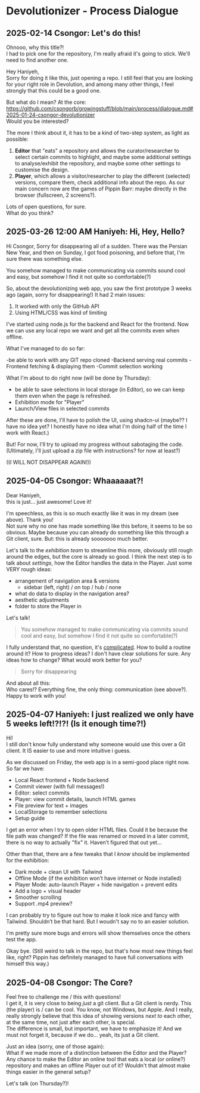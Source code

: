 # Devolutionizer - Process Dialogue

## 2025-02-14 Csongor: Let's do this!

Ohnooo, why this title?!  
I had to pick one for the repository, I'm really afraid it's going to stick. We'll need to find another one.  

Hey Haniyeh,  
Sorry for doing it like this, just opening a repo. I still feel that you are looking for your right role in Devolution, and among many other things, I feel strongly that this could be a good one.  

But what do I mean? At the core:  
https://github.com/csongorb/growingstuff/blob/main/process/dialogue.md#2025-01-24-csongor-devolutionizer  
Would you be interested?

The more I think about it, it has to be a kind of two-step system, as light as possible:

1. **Editor** that "eats" a repository and allows the curator/researcher to select certain commits to highlight, and maybe some additional settings to analyse/exhibit the repository, and maybe some other settings to customise the design.
2. **Player**, which allows a visitor/researcher to play the different (selected) versions, compare them, check additional info about the repo. As our main concern now are the games of Pippin Barr: maybe directly in the browser (fullscreen, 2 screens?).

Lots of open questions, for sure.  
What do you think?

## 2025-03-26 12:00 AM Haniyeh: Hi, Hey, Hello?

Hi Csongor,
Sorry for disappearing all of a sudden. There was the Persian New Year, and then on Sunday, I got food poisoning, and before that, I'm sure there was something else. 

You somehow managed to make communicating via commits sound cool and easy, but somehow I find it not quite so comfortable(?)

So, about the devolutionizing web app, you saw the first prototype 3 weeks ago (again, sorry for disappearing!) It had 2 main issues:
1. It worked with only the GitHub API
2. Using HTML/CSS was kind of limiting

I've started using node.js for the backend and React for the frontend. Now we can use any local repo we want and get all the commits even when offline.

What I've managed to do so far:

-be able to work with any GIT repo cloned
-Backend serving real commits
-Frontend fetching & displaying them
-Commit selection working

What I'm about to do right now (will be done by Thursday):
- be able to save selections in local storage (in Editor), so we can keep them even when the page is refreshed.
- Exhibition mode for "Player"
- Launch/View files in selected commits
  
After these are done, I'll have to polish the UI, using shadcn-ui (maybe?? I have no idea yet? I honestly have no idea what I'm doing half of the time I work with React.)

But! For now, I'll try to upload my progress without sabotaging the code. (Ultimately, I'll just upload a zip file with instructions? for now at least?)

((I WILL NOT DISAPPEAR AGAIN!))

## 2025-04-05 Csongor: Whaaaaaat?!

Dear Haniyeh,  
this is just... just awesome! Love it! 

I'm speechless, as this is so much exactly like it was in my dream (see above). Thank you!  
Not sure why no one has made something like this before, it seems to be so obvious. Maybe because you can already do something like this through a Git client, sure. But: this is already sooooooo much better.

Let's talk to the *exhibition team* to streamline this more, obviously still rough around the edges, but the core is already so good. I think the next step is to talk about *settings*, how the Editor handles the data in the Player. Just some VERY rough ideas:

- arrangement of navigation area & versions 
	- sidebar (left, right) / on top / hub / none
- what do data to display in the navigation area?
- aesthetic adjustments
- folder to store the Player in

Let's talk!

> You somehow managed to make communicating via commits sound cool and easy, but somehow I find it not quite so comfortable(?)

I fully understand that, no question, it's [complicated](https://github.com/csongorb/growingstuff/blob/main/process/dialogue.md). How to build a routine around it? How to progress ideas? I don't have clear solutions for sure. Any ideas how to change? What would work better for you?

> Sorry for disappearing

And about all this:  
Who cares!? Everything fine, the only thing: communication (see above?).  
Happy to work with you!

## 2025-04-07 Haniyeh: I just realized we only have 5 weeks left!?!?! (Is it enough time?!)

Hi!  
I still don't know fully understand why someone would use this over a Git client. It IS easier to use and more intuitive i guess.

As we discussed on Friday, the web app is in a semi-good place right now. So far we have:

- Local React frontend + Node backend  
- Commit viewer (with full messages!)  
- Editor: select commits  
- Player: view commit details, launch HTML games  
- File preview for text + images  
- LocalStorage to remember selections  
- Setup guide  

I get an error when I try to open older HTML files. Could it be because the file path was changed? If the file was renamed or moved in a later commit, there is no way to actually "fix" it. Haven’t figured that out yet...

Other than that, there are a few tweaks that I *know* should be implemented for the exhibition:

- Dark mode + clean UI with Tailwind  
- Offline Mode (if the exhibition won’t have internet or Node installed)  
- Player Mode: auto-launch Player + hide navigation + prevent edits  
- Add a logo + visual header  
- Smoother scrolling  
- Support .mp4 preview?

I can probably try to figure out how to make it look nice and fancy with Tailwind. Shouldn’t be that hard. But I woudn't say no to an easier solution.

I'm pretty sure more bugs and errors will show themselves once the others test the app.

Okay bye. (Still weird to talk in the repo, but that's how most new things feel like, right? Pippin has definitely managed to have full conversations with himself this way.)

## 2025-04-08 Csongor: The Core?

Feel free to challenge me / this with questions!  
I get it, it is very close to being *just* a git client. But a Git client is nerdy. This (the player) is / can be cool. You know, not Windows, but Apple. And I really, really strongly believe that this idea of showing versions *next to* each other, at the same time, not just after each other, is special.  
The difference is small, but important, we have to emphasize it! And we must not forget it, because if we do... yeah, its just a Git client.

Just an idea (sorry, one of those again):  
What if we made more of a distinction between the Editor and the Player? Any chance to make the Editor an online tool that eats a local (or online?) repository and makes an offline Player out of it? Wouldn't that almost make things easier in the general setup?

Let's talk (on Thursday?)!

